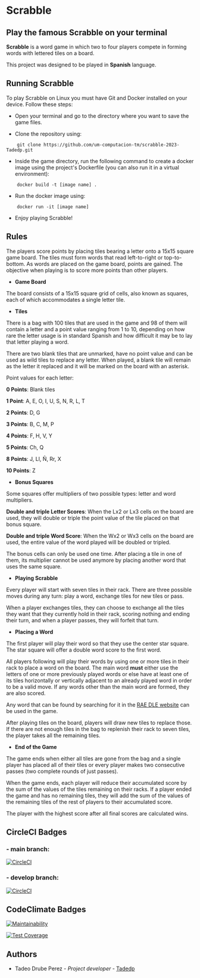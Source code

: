 # Scrabble

## Play the famous Scrabble on your terminal

**Scrabble** is a word game in which two to four players compete in forming words with lettered tiles on a board.

This project was designed to be played in **Spanish** language.

## Running Scrabble

To play Scrabble on Linux you must have Git and Docker installed on your device. 
Follow these steps:

 - Open your terminal and go to the directory where you want to save the game files.

 - Clone the repository using: 

```
    git clone https://github.com/um-computacion-tm/scrabble-2023-Tadedp.git
```

 - Inside the game directory, run the following command to create a docker image using the project's Dockerfile (you can also run it in a virtual environment):

```
    docker build -t [image name] .
```

 - Run the docker image using:

```
    docker run -it [image name]
```

 - Enjoy playing Scrabble!

## Rules

The players score points by placing tiles bearing a letter onto a 15x15 square game board. The tiles must form words that read left-to-right or top-to-bottom. As words are placed on the game board, points are gained. The objective when playing is to score more points than other players.

 - **Game Board**

The board consists of a 15x15 square grid of cells, also known as squares, each of which accommodates a single letter tile.

 - **Tiles**

There is a bag with 100 tiles that are used in the game and 98 of them will contain a letter and a point value ranging from 1 to 10, depending on how rare the letter usage is in standard Spanish and how difficult it may be to lay that letter playing a word. 

There are two blank tiles that are unmarked, have no point value and can be used as wild tiles to replace any letter. When played, a blank tile will remain as the letter it replaced and it will be marked on the board with an asterisk.

Point values for each letter:

**0 Points**: Blank tiles

**1 Point**: A, E, O, I, U, S, N, R, L, T

**2 Points**: D, G

**3 Points**: B, C, M, P

**4 Points**: F, H, V, Y

**5 Points**: Ch, Q

**8 Points**: J, Ll, Ñ, Rr, X

**10 Points**: Z

 - **Bonus Squares**

Some squares offer multipliers of two possible types: letter and word multipliers.

**Double and triple Letter Scores**: When the Lx2 or Lx3 cells on the board are used, they will double or triple the point value of the tile placed on that bonus square.

**Double and triple Word Score**: When the Wx2 or Wx3 cells on the board are used, the entire value of the word played will be doubled or tripled.

The bonus cells can only be used one time. After placing a tile in one of them, its multiplier cannot be used anymore by placing another word that uses the same square.

 - **Playing Scrabble**

Every player will start with seven tiles in their rack. There are three possible moves during any turn: play a word, exchange tiles for new tiles or pass.

When a player exchanges tiles, they can choose to exchange all the tiles they want that they currently hold in their rack, scoring nothing and ending their turn, and when a player passes, they will forfeit that turn.

 - **Placing a Word**

The first player will play their word so that they use the center star square. The star square will offer a double word score to the first word. 

All players following will play their words by using one or more tiles in their rack to place a word on the board. The main word **must** either use the letters of one or more previously played words or else have at least one of its tiles horizontally or vertically adjacent to an already played word in order to be a valid move. If any words other than the main word are formed, they are also scored.

Any word that can be found by searching for it in the [RAE DLE website](https://dle.rae.es/) can be used in the game. 

After playing tiles on the board, players will draw new tiles to replace those. If there are not enough tiles in the bag to replenish their rack to seven tiles, the player takes all the remaining tiles. 

 - **End of the Game**

The game ends when either all tiles are gone from the bag and a single player has placed all of their tiles or every player makes two consecutive passes (two complete rounds of just passes).

When the game ends, each player will reduce their accumulated score by the sum of the values of the tiles remaining on their racks. If a player ended the game and has no remaining tiles, they will add the sum of the values of the remaining tiles of the rest of players to their accumulated score.

The player with the highest score after all final scores are calculated wins.

## CircleCI Badges

### - main branch:
[![CircleCI](https://dl.circleci.com/status-badge/img/gh/um-computacion-tm/scrabble-2023-Tadedp/tree/main.svg?style=svg)](https://dl.circleci.com/status-badge/redirect/gh/um-computacion-tm/scrabble-2023-Tadedp/tree/main)

### - develop branch:
[![CircleCI](https://dl.circleci.com/status-badge/img/gh/um-computacion-tm/scrabble-2023-Tadedp/tree/develop.svg?style=svg)](https://dl.circleci.com/status-badge/redirect/gh/um-computacion-tm/scrabble-2023-Tadedp/tree/develop)

## CodeClimate Badges
[![Maintainability](https://api.codeclimate.com/v1/badges/e57200e2cb6077584b6f/maintainability)](https://codeclimate.com/github/um-computacion-tm/scrabble-2023-Tadedp/maintainability)

[![Test Coverage](https://api.codeclimate.com/v1/badges/e57200e2cb6077584b6f/test_coverage)](https://codeclimate.com/github/um-computacion-tm/scrabble-2023-Tadedp/test_coverage)

## Authors

 - Tadeo Drube Perez - _Project developer_ - [Tadedp](https://github.com/Tadedp)  
